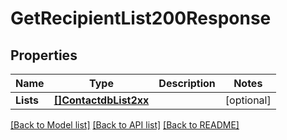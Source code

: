 # GetRecipientList200Response

## Properties

Name | Type | Description | Notes
------------ | ------------- | ------------- | -------------
**Lists** | [**[]ContactdbList2xx**](ContactdbList2xx.md) |  |[optional] 

[[Back to Model list]](../README.md#documentation-for-models) [[Back to API list]](../README.md#documentation-for-api-endpoints) [[Back to README]](../README.md)


